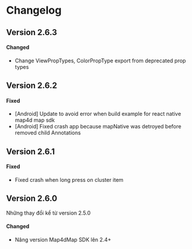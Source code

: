 # Changelog

## Version 2.6.3

#### Changed
- Change ViewPropTypes, ColorPropType export from deprecated prop types

## Version 2.6.2

#### Fixed
- [Android] Update to avoid error when build example for react native map4d map sdk
- [Android] Fixed crash app because mapNative was detroyed before removed child Annotations

## Version 2.6.1

#### Fixed
- Fixed crash when long press on cluster item

## Version 2.6.0

Những thay đổi kể từ version 2.5.0

<!-- #### Added -->
#### Changed

- Nâng version Map4dMap SDK lên 2.4+

<!-- #### Deprecated -->
<!-- #### Removed -->
<!-- #### Fixed -->
<!-- #### Security -->
